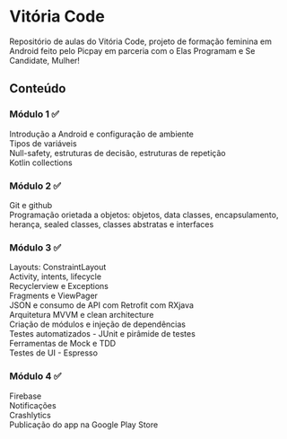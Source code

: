 # Vitória Code
Repositório de aulas do Vitória Code, projeto de formação feminina em Android feito pelo Picpay em parceria com o Elas Programam e Se Candidate, Mulher!

## Conteúdo 
### Módulo 1 ✅  

Introdução a Android e configuração de ambiente  
Tipos de variáveis  
Null-safety, estruturas de decisão, estruturas de repetição  
Kotlin collections  

### Módulo 2 ✅  

Git e github  
Programação orietada a objetos: objetos, data classes, encapsulamento, herança, sealed classes, classes abstratas e interfaces  

### Módulo 3 ✅  

Layouts: ConstraintLayout  
Activity, intents, lifecycle  
Recyclerview e Exceptions  
Fragments e ViewPager  
JSON e consumo de API com Retrofit com RXjava  
Arquitetura MVVM e clean architecture  
Criação de módulos e injeção de dependências  
Testes automatizados - JUnit e pirâmide de testes  
Ferramentas de Mock e TDD  
Testes de UI - Espresso  

### Módulo 4 ✅  

Firebase  
Notificações  
Crashlytics  
Publicação do app na Google Play Store  
